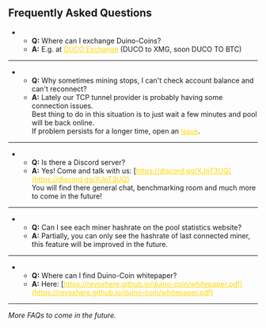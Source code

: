<!--
layout: page
title: "Duino-Coin Official FAQ"
permalink: /faq/
-->
<head>
  <style>
    a {
    color: gold;
    }
  </style>
</head>

## Frequently Asked Questions

* * **Q:** Where can I exchange Duino-Coins? <br>
   * **A:** E.g. at [DUCO Exchange](https://revoxhere.github.io/duco-exchange/) (DUCO to XMG, soon DUCO TO BTC)

***

* * **Q:** Why sometimes mining stops, I can't check account balance and can't reconnect?<br>
   * **A:** Lately our TCP tunnel provider is probably having some connection issues.<br>
   Best thing to do in this situation is to just wait a few minutes and pool will be back online.<br> 
   If problem persists for a longer time, open an [Issue](https://github.com/revoxhere/duino-coin/issues).

***

* * **Q:** Is there a Discord server? <br>
   * **A:** Yes! Come and talk with us: [https://discord.gg/XJpT3UQ](https://discord.gg/XJpT3UQ) <br>
You will find there general chat, benchmarking room and much more to come in the future!

***

* * **Q:** Can I see each miner hashrate on the pool statistics website?
   * **A:** Partially, you can only see the hashrate of last connected miner, this feature will be improved in the future.

***

* * **Q:** Where can I find Duino-Coin whitepaper? <br>
   * **A:** Here: [https://revoxhere.github.io/duino-coin/whitepaper.pdf](https://revoxhere.github.io/duino-coin/whitepaper.pdf)
   
***
   
*More FAQs to come in the future.*
